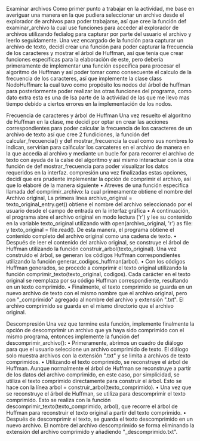 Examinar archivos
Como primer punto a trabajar en la actividad, me base en averiguar una manera en la que pudiera seleccionar un archivo desde el explorador de archivos para poder trabajarse, así que cree la función def examinar_archivo la cual use funciones para acceder al explorador de archivos utilizando fedialog para capturar por parte del usuario el archivo y leerlo seguidamente.
Una vez encargado de la función para capturar un archivo de texto, decidí crear una función para poder capturar la frecuencia de los caracteres y mostrar el árbol de Huffman, así que tenía que crear funciones específicas para la elaboración de este, pero debería primeramente  de implementar una función especifica para procesar el algoritmo de Huffman y así poder tomar como consecuente el calculo de la frecuencia de los caracteres, así que implemente la clase class NodoHuffman: la cual tuvo como propósito los nodos del árbol de huffman para posteriormente poder realizar las otras funciones del programa, como dato extra esta es una de lsa parte de la actividad de las que me llevo mas tiempo debido a ciertos errores en la implementación de los nodos.



Frecuencia de caracteres y árbol de Huffman
Una vez resuelto el algoritmo de Huffman en la clase, me decidí por optar en crear las acciones correspondientes  para poder calcular la frecuencia de los caracteres de un archivo de texto así que cree 2 fundiciones, la función def calcular_frecuencia()  y def mostrar_frecuencia la cual como sus nombres lo indican, servirían para calñcular los carcateres en el archivo de manera en la que accedía al archivo y mediante un bucle for para recorrer el archivo de texto con ayuda de la calse del algoritmo y así mismo interactuar con la otra función de  def mostrar_frecuencia para poder visualizar los datos requeridos en la interfaz.
compresión
una vez finalizadas estas opciones, decidí que era prudente implementar la opción de comprimir el archivo, así que lo elaboré de la manera siguiente
•	Atreves de una función especifica llamada def comprimir_archivo: la cual primeramente obtiene el nombre del Archivo original,
La primera línea archivo_original = texto_original_entry.get() obtiene el nombre del archivo seleccionado por el usuario desde el campo de entrada en la interfaz gráfica
•	A continuación, el programa abre el archivo original en modo lectura ('r') y lee su contenido en la variable texto_original utilizando with open(archivo_original, 'r') as file: y texto_original = file.read(). De esta manera, el programa obtiene el contenido completo del archivo original como una cadena de texto.
•	Después de leer el contenido del archivo original, se construye el árbol de Huffman utilizando la función construir_arbol(texto_original). Una vez construido el árbol, se generan los códigos Huffman correspondientes utilizando la función generar_codigos_huffman(arbol).
•	Con los códigos Huffman generados, se procede a comprimir el texto original utilizando la función comprimir_texto(texto_original, codigos). Cada carácter en el texto original se reemplaza por su código Huffman correspondiente, resultando en un texto comprimido.
•	Finalmente, el texto comprimido se guarda en un nuevo archivo de texto con el mismo nombre que el archivo original, pero con "_comprimido" agregado al nombre del archivo y extensión ".txt". El archivo comprimido se guarda en el mismo directorio que el archivo original.

Descompresión 
Una vez que termine esta función, implemente finalmente la opción de descomprimir un archivo que ya haya sido comprimido con el mismo programa, entonces implemente la función def descomprimir_archivo(): 
•	Primeramente, abrimos un cuadro de diálogo para que el usuario seleccione un archivo comprimido de texto. El diálogo solo muestra archivos con la extensión ".txt" y se limita a archivos de texto comprimidos.
•	Utilizando el texto comprimido, se reconstruye el árbol de Huffman. Aunque normalmente el árbol de Huffman se reconstruye a partir de los datos del archivo comprimido, en este caso, por simplicidad, se utiliza el texto comprimido directamente para construir el árbol. Esto se hace con la línea arbol = construir_arbol(texto_comprimido).
•	Una vez que se reconstruye el árbol de Huffman, se utiliza para descomprimir el texto comprimido. Esto se realiza con la función descomprimir_texto(texto_comprimido, arbol), que recorre el árbol de Huffman para reconstruir el texto original a partir del texto comprimido.
•	Después de descomprimir el texto, se guarda el texto descomprimido en un nuevo archivo. El nombre del archivo descomprimido se forma eliminando la extensión del archivo comprimido y añadiendo "_descomprimido.txt".

